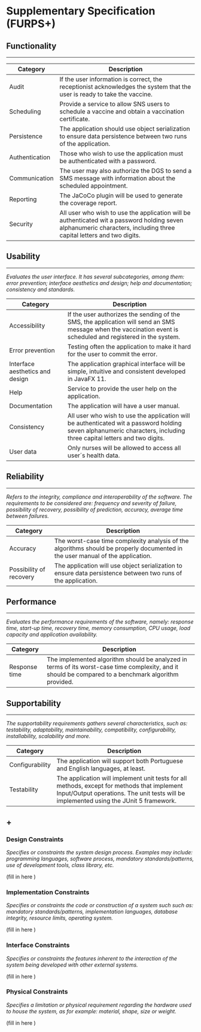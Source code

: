 # Supplementary Specification (FURPS+)

## Functionality
---
| Category       | Description                                                                                                                                                          |
| -------------- | -------------------------------------------------------------------------------------------------------------------------------------------------------------------- |
| Audit          | If the user information is correct, the receptionist acknowledges the system that the user is ready to take the vaccine.                                             |
| Scheduling     | Provide a service to allow SNS users to schedule a vaccine and obtain a vaccination certificate.                                                                     |
| Persistence    | The application should use object serialization to ensure data persistence between two runs of the application.                                                      |
| Authentication | Those who wish to use the application must be authenticated with a password.                                                                                         |
| Communication  | The user may also authorize the DGS to send a SMS message with information about the scheduled appointment.                                                          |
| Reporting      | The JaCoCo plugin will be used to generate the coverage report.                                                                                                      |
| Security       | All user who wish to use the application will be authenticated wit a password holding seven alphanumeric characters, including three capital letters and two digits. |
 
## Usability

---

_Evaluates the user interface. It has several subcategories,
among them: error prevention; interface aesthetics and design; help and
documentation; consistency and standards._

| Category                        | Description                                                                                                                                                          |
| ------------------------------- | -------------------------------------------------------------------------------------------------------------------------------------------------------------------- |
| Accessibility                   | If the user authorizes the sending of the SMS, the application will send an SMS message when the vaccination event is scheduled and registered in the system.        |
| Error prevention                | Testing often the application to make it hard for the user to commit the error.                                                                                      |
| Interface aesthetics and design | The application graphical interface will be simple, intuitive and consistent developed in JavaFX 11.                                                                 |
| Help                            | Service to provide the user help on the application.                                                                                                                 |
| Documentation                   | The application will have a user manual.                                                                                                                             |
| Consistency                     | All user who wish to use the application will be authenticated wit a password holding seven alphanumeric characters, including three capital letters and two digits. |
| User data                       | Only nurses will be allowed to access all user´s health data.                                                                                                        |

## Reliability

---
_Refers to the integrity, compliance and interoperability of the software. The requirements to be considered are: frequency and severity of failure, possibility of recovery, possibility of prediction, accuracy, average time between failures._

| Category                | Description                                                                                                                    |
| ----------------------- | ------------------------------------------------------------------------------------------------------------------------------ |
| Accuracy                | The worst-case time complexity analysis of the algorithms should be properly documented in the user manual of the application. |
| Possibility of recovery | The application will use object serialization to ensure data persistence between two runs of the application.                  |

## Performance

---
_Evaluates the performance requirements of the software, namely: response time, start-up time, recovery time, memory consumption, CPU usage, load capacity and application availability._

| Category      | Description                                                                                                                                           |
| ------------- | ----------------------------------------------------------------------------------------------------------------------------------------------------- |
| Response time | The implemented algorithm should be analyzed in terms of its worst-case time complexity, and it should be compared to a benchmark algorithm provided. |
  

## Supportability

---

_The supportability requirements gathers several characteristics, such as:
testability, adaptability, maintainability, compatibility,
configurability, installability, scalability and more._

| Category        | Description                                                                                                                                                                           |
| --------------- | ------------------------------------------------------------------------------------------------------------------------------------------------------------------------------------- |
| Configurability | The application will support both Portuguese and English languages, at least.                                                                                                         |
| Testability     | The application will implement unit tests for all methods, except for methods that implement Input/Output operations. The unit tests will be implemented using the JUnit 5 framework. |

## +

### Design Constraints

_Specifies or constraints the system design process. Examples may include: programming languages, software process, mandatory standards/patterns, use of development tools, class library, etc._

(fill in here )

### Implementation Constraints

_Specifies or constraints the code or construction of a system such
such as: mandatory standards/patterns, implementation languages,
database integrity, resource limits, operating system._

(fill in here )

### Interface Constraints

_Specifies or constraints the features inherent to the interaction of the
system being developed with other external systems._

(fill in here )

### Physical Constraints

_Specifies a limitation or physical requirement regarding the hardware used to house the system, as for example: material, shape, size or weight._

(fill in here )
